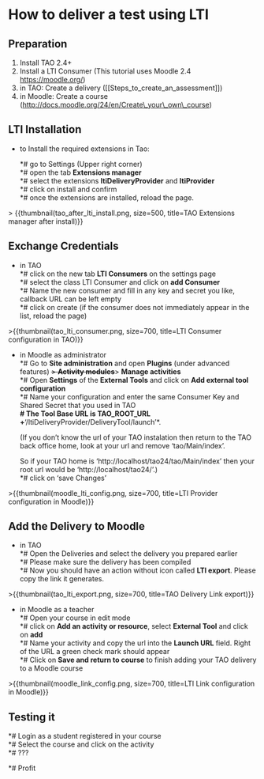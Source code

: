 <!--
parent:
    title: Tutorials
author:
    - 'Joel Bout'
created_at: '2013-05-24 07:53:53'
updated_at: '2016-05-25 10:48:54'
tags:
    - Tutorials
-->

How to deliver a test using LTI
===============================



Preparation
-----------

1.  Install TAO 2.4+
2.  Install a LTI Consumer (This tutorial uses Moodle 2.4 https://moodle.org/)
3.  in TAO: Create a delivery ([[Steps\_to\_create\_an\_assessment]])
4.  in Moodle: Create a course (http://docs.moodle.org/24/en/Create\_your\_own\_course)

LTI Installation
----------------

-   to Install the required extensions in Tao:<br/>

    \*\# go to Settings (Upper right corner)<br/>
    \*\# open the tab **Extensions manager**<br/>
    \*\# select the extensions **ltiDeliveryProvider** and **ltiProvider**<br/>
    \*\# click on install and confirm<br/>
    \*\# once the extensions are installed, reload the page.

\> {{thumbnail(tao\_after\_lti\_install.png, size=500, title=TAO Extensions manager after install)}}

Exchange Credentials
--------------------

-   in TAO<br/>
    \*\# click on the new tab **LTI Consumers** on the settings page<br/>
    \*\# select the class LTI Consumer and click on **add Consumer**<br/>
    \*\# Name the new consumer and fill in any key and secret you like, callback URL can be left empty<br/>
    \*\# click on create (if the consumer does not immediately appear in the list, reload the page)

\>{{thumbnail(tao\_lti\_consumer.png, size=700, title=LTI Consumer configuration in TAO)}}

-   in Moodle as administrator<br/>
    \*\# Go to **Site administration** and open **Plugins** (under advanced features) ~~\> **Activity modules**~~\> **Manage activities**<br/>
    \*\# Open **Settings** of the **External Tools** and click on **Add external tool configuration**<br/>
    \*\# Name your configuration and enter the same Consumer Key and Shared Secret that you used in TAO<br/>
    **\# The Tool Base URL is TAO\_ROOT\_URL +**‘/ltiDeliveryProvider/DeliveryTool/launch’\*.<br/>

     (If you don’t know the url of your TAO instalation then return to the TAO back office home, look at your url and remove ‘tao/Main/index’.<br/>

     So if your TAO home is ‘http://localhost/tao24/tao/Main/index’ then your root url would be ‘http://localhost/tao24/’.)<br/>
    \*\# click on ‘save Changes’

\>{{thumbnail(moodle\_lti\_config.png, size=700, title=LTI Provider configuration in Moodle)}}

Add the Delivery to Moodle
--------------------------

-   in TAO<br/>
    \*\# Open the Deliveries and select the delivery you prepared earlier<br/>
    \*\# Please make sure the delivery has been compiled<br/>
    \*\# Now you should have an action without icon called **LTI export**. Please copy the link it generates.

\>{{thumbnail(tao\_lti\_export.png, size=700, title=TAO Delivery Link export)}}

-   in Moodle as a teacher<br/>
    \*\# Open your course in edit mode<br/>
    \*\# click on **Add an activity or resource**, select **External Tool** and click on **add**<br/>
    \*\# Name your activity and copy the url into the **Launch URL** field. Right of the URL a green check mark should appear<br/>
    \*\# Click on **Save and return to course** to finish adding your TAO delivery to a Moodle course

\>{{thumbnail(moodle\_link\_config.png, size=700, title=LTI Link configuration in Moodle)}}

Testing it
----------

\*\# Login as a student registered in your course<br/>
\*\# Select the course and click on the activity<br/>
\*\# ???<br/>

\*\# Profit


